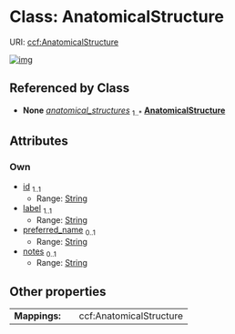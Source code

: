 
# Class: AnatomicalStructure




URI: [ccf:AnatomicalStructure](http://purl.org/ccf/AnatomicalStructure)


[![img](https://yuml.me/diagram/nofunky;dir:TB/class/[AsctbRecord]++-%20anatomical_structures%201..*>[AnatomicalStructure&#124;id:string;label:string;preferred_name:string%20%3F;notes:string%20%3F],[AsctbRecord])](https://yuml.me/diagram/nofunky;dir:TB/class/[AsctbRecord]++-%20anatomical_structures%201..*>[AnatomicalStructure&#124;id:string;label:string;preferred_name:string%20%3F;notes:string%20%3F],[AsctbRecord])

## Referenced by Class

 *  **None** *[anatomical_structures](anatomical_structures.md)*  <sub>1..\*</sub>  **[AnatomicalStructure](AnatomicalStructure.md)**

## Attributes


### Own

 * [id](id.md)  <sub>1..1</sub>
     * Range: [String](types/String.md)
 * [label](label.md)  <sub>1..1</sub>
     * Range: [String](types/String.md)
 * [preferred_name](preferred_name.md)  <sub>0..1</sub>
     * Range: [String](types/String.md)
 * [notes](notes.md)  <sub>0..1</sub>
     * Range: [String](types/String.md)

## Other properties

|  |  |  |
| --- | --- | --- |
| **Mappings:** | | ccf:AnatomicalStructure |

